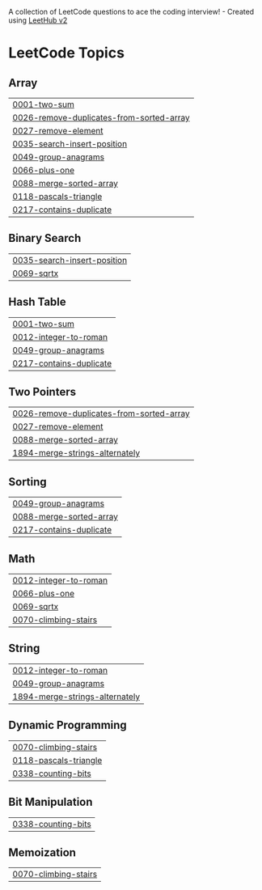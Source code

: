 A collection of LeetCode questions to ace the coding interview! - Created using [LeetHub v2](https://github.com/arunbhardwaj/LeetHub-2.0)
<!---LeetCode Topics Start-->
# LeetCode Topics
## Array
|  |
| ------- |
| [0001-two-sum](https://github.com/cookiepingyen/LeeCode_Practice/tree/master/0001-two-sum) |
| [0026-remove-duplicates-from-sorted-array](https://github.com/cookiepingyen/LeeCode_Practice/tree/master/0026-remove-duplicates-from-sorted-array) |
| [0027-remove-element](https://github.com/cookiepingyen/LeeCode_Practice/tree/master/0027-remove-element) |
| [0035-search-insert-position](https://github.com/cookiepingyen/LeeCode_Practice/tree/master/0035-search-insert-position) |
| [0049-group-anagrams](https://github.com/cookiepingyen/LeeCode_Practice/tree/master/0049-group-anagrams) |
| [0066-plus-one](https://github.com/cookiepingyen/LeeCode_Practice/tree/master/0066-plus-one) |
| [0088-merge-sorted-array](https://github.com/cookiepingyen/LeeCode_Practice/tree/master/0088-merge-sorted-array) |
| [0118-pascals-triangle](https://github.com/cookiepingyen/LeeCode_Practice/tree/master/0118-pascals-triangle) |
| [0217-contains-duplicate](https://github.com/cookiepingyen/LeeCode_Practice/tree/master/0217-contains-duplicate) |
## Binary Search
|  |
| ------- |
| [0035-search-insert-position](https://github.com/cookiepingyen/LeeCode_Practice/tree/master/0035-search-insert-position) |
| [0069-sqrtx](https://github.com/cookiepingyen/LeeCode_Practice/tree/master/0069-sqrtx) |
## Hash Table
|  |
| ------- |
| [0001-two-sum](https://github.com/cookiepingyen/LeeCode_Practice/tree/master/0001-two-sum) |
| [0012-integer-to-roman](https://github.com/cookiepingyen/LeeCode_Practice/tree/master/0012-integer-to-roman) |
| [0049-group-anagrams](https://github.com/cookiepingyen/LeeCode_Practice/tree/master/0049-group-anagrams) |
| [0217-contains-duplicate](https://github.com/cookiepingyen/LeeCode_Practice/tree/master/0217-contains-duplicate) |
## Two Pointers
|  |
| ------- |
| [0026-remove-duplicates-from-sorted-array](https://github.com/cookiepingyen/LeeCode_Practice/tree/master/0026-remove-duplicates-from-sorted-array) |
| [0027-remove-element](https://github.com/cookiepingyen/LeeCode_Practice/tree/master/0027-remove-element) |
| [0088-merge-sorted-array](https://github.com/cookiepingyen/LeeCode_Practice/tree/master/0088-merge-sorted-array) |
| [1894-merge-strings-alternately](https://github.com/cookiepingyen/LeeCode_Practice/tree/master/1894-merge-strings-alternately) |
## Sorting
|  |
| ------- |
| [0049-group-anagrams](https://github.com/cookiepingyen/LeeCode_Practice/tree/master/0049-group-anagrams) |
| [0088-merge-sorted-array](https://github.com/cookiepingyen/LeeCode_Practice/tree/master/0088-merge-sorted-array) |
| [0217-contains-duplicate](https://github.com/cookiepingyen/LeeCode_Practice/tree/master/0217-contains-duplicate) |
## Math
|  |
| ------- |
| [0012-integer-to-roman](https://github.com/cookiepingyen/LeeCode_Practice/tree/master/0012-integer-to-roman) |
| [0066-plus-one](https://github.com/cookiepingyen/LeeCode_Practice/tree/master/0066-plus-one) |
| [0069-sqrtx](https://github.com/cookiepingyen/LeeCode_Practice/tree/master/0069-sqrtx) |
| [0070-climbing-stairs](https://github.com/cookiepingyen/LeeCode_Practice/tree/master/0070-climbing-stairs) |
## String
|  |
| ------- |
| [0012-integer-to-roman](https://github.com/cookiepingyen/LeeCode_Practice/tree/master/0012-integer-to-roman) |
| [0049-group-anagrams](https://github.com/cookiepingyen/LeeCode_Practice/tree/master/0049-group-anagrams) |
| [1894-merge-strings-alternately](https://github.com/cookiepingyen/LeeCode_Practice/tree/master/1894-merge-strings-alternately) |
## Dynamic Programming
|  |
| ------- |
| [0070-climbing-stairs](https://github.com/cookiepingyen/LeeCode_Practice/tree/master/0070-climbing-stairs) |
| [0118-pascals-triangle](https://github.com/cookiepingyen/LeeCode_Practice/tree/master/0118-pascals-triangle) |
| [0338-counting-bits](https://github.com/cookiepingyen/LeeCode_Practice/tree/master/0338-counting-bits) |
## Bit Manipulation
|  |
| ------- |
| [0338-counting-bits](https://github.com/cookiepingyen/LeeCode_Practice/tree/master/0338-counting-bits) |
## Memoization
|  |
| ------- |
| [0070-climbing-stairs](https://github.com/cookiepingyen/LeeCode_Practice/tree/master/0070-climbing-stairs) |
<!---LeetCode Topics End-->